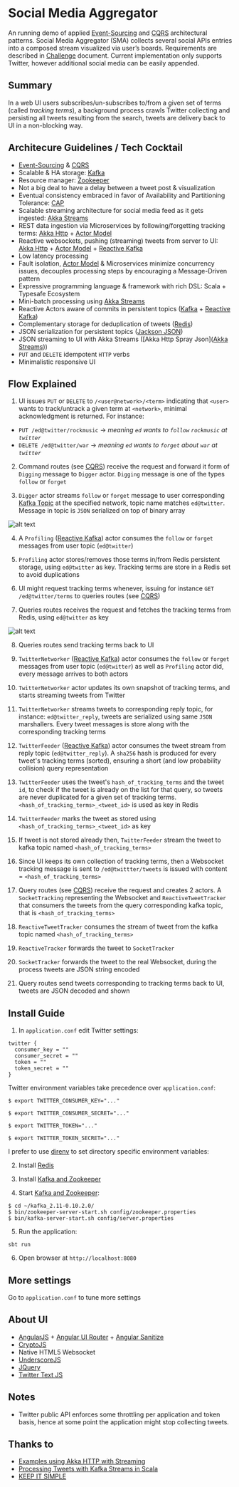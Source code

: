 # Social Media Aggregator

An running demo of applied [Event-Sourcing](https://martinfowler.com/eaaDev/EventSourcing.html) and [CQRS](https://martinfowler.com/bliki/CQRS.html) architectural patterns. Social Media Aggregator (SMA) collects several social APIs entries into a composed stream visualized via user’s boards. Requirements are described in [Challenge](https://raw.githubusercontent.com/eduardo-lago-aguilar/sma/master/doc/redbee-ChallengeSocialmediaaggregator.pdf) document. Current implementation only supports Twitter, however additional social media can be easily appended.

## Summary
In a web UI users subscribes/un-subscribes to/from a given set of terms (called _tracking terms_), a background process crawls Twitter collecting and persisting all tweets resulting from the search, tweets are delivery back to UI in a non-blocking way.
## Architecure Guidelines / Tech Cocktail

* [Event-Sourcing](https://martinfowler.com/eaaDev/EventSourcing.html) & [CQRS](https://martinfowler.com/bliki/CQRS.html)
* Scalable & HA storage: [Kafka](https://kafka.apache.org)
* Resource manager: [Zookeeper](http://zookeeper.apache.org/)
* Not a big deal to have a delay between a tweet post & visualization
* Eventual consistency embraced in favor of Availability and Partitioning Tolerance: [CAP](https://en.wikipedia.org/wiki/CAP_theorem)
* Scalable streaming architecture for social media feed as it gets ingested: [Akka Streams](http://akka.io/docs/)
* REST data ingestion via Microservices by following/forgetting tracking terms: [Akka Http](http://akka.io/docs/) + [Actor Model](https://www.infoq.com/news/2014/10/intro-actor-model)
* Reactive websockets, pushing (streaming) tweets from server to UI: [Akka Http](http://akka.io/docs/) + [Actor Model](https://www.infoq.com/news/2014/10/intro-actor-model) + [Reactive Kafka](https://github.com/akka/reactive-kafka)
* Low latency processing
* Fault isolation, [Actor Model](https://www.infoq.com/news/2014/10/intro-actor-model) & Microservices minimize concurrency issues, decouples processing steps by encouraging a Message-Driven pattern
* Expressive programming language & framework with rich DSL: Scala + Typesafe Ecosystem
* Mini-batch processing using [Akka Streams](http://akka.io/docs/)
* Reactive Actors aware of commits in persistent topics ([Kafka](https://kafka.apache.org) + [Reactive Kafka](https://github.com/akka/reactive-kafka))
* Complementary storage for deduplication of tweets ([Redis](https://www.digitalocean.com/community/tutorials/how-to-install-and-configure-redis-on-ubuntu-16-04))
* JSON serialization for persistent topics ([Jackson JSON](https://github.com/FasterXML/jackson))
* JSON streaming to UI with Akka Streams ([Akka Http Spray Json]([Akka Streams](http://akka.io/docs/)))
* `PUT` and `DELETE` idempotent `HTTP` verbs
* Minimalistic responsive UI

## Flow Explained

1. UI issues `PUT` or `DELETE` to `/<user@network>/<term>` indicating that `<user>` wants to track/untrack a given term at `<network>`, minimal acknowledgment is returned. For instance:

  - `PUT /ed@twitter/rockmusic` -> _meaning `ed` wants to `follow` `rockmusic` at `twitter`_
  - `DELETE /ed@twitter/war`    -> _meaning `ed` wants to `forget` about `war` at `twitter`_

2. Command routes (see [CQRS](https://martinfowler.com/bliki/CQRS.html)) receive the request and forward it form of `Digging` message to `Digger` actor. `Digging` message is one of the types `follow` or `forget`

3. `Digger` actor streams `follow` or `forget` message to user corresponding [Kafka Topic](https://kafka.apache.org/documentation/) at the specified network, topic name matches `ed@twitter`. Message in topic is `JSON` serialized on top of binary array

![alt text](https://raw.githubusercontent.com/eduardo-lago-aguilar/sma/master/doc/sma_ui.png "Social Media Aggregator UI")

4. A `Profiling` ([Reactive Kafka](https://github.com/akka/reactive-kafka)) actor consumes the `follow` or `forget` messages from user topic (`ed@twitter`)

5. `Profiling` actor stores/removes those terms in/from Redis persistent storage, using `ed@twitter` as key. Tracking terms are store in a Redis set to avoid duplications

6. UI might request tracking terms whenever, issuing for instance `GET /ed@twitter/terms` to queries routes (see [CQRS](https://martinfowler.com/bliki/CQRS.html))

7. Queries routes receives the request and fetches the tracking terms from Redis, using `ed@twitter` as key

![alt text](https://raw.githubusercontent.com/eduardo-lago-aguilar/sma/master/doc/sma_arch.png "Social Media Aggregator Architecture")


8. Queries routes send tracking terms back to UI

9. `TwitterNetworker` ([Reactive Kafka](https://github.com/akka/reactive-kafka)) actor consumes the `follow` or `forget` messages from user topic (`ed@twitter`) as well as `Profiling` actor did, every message arrives to both actors

10. `TwitterNetworker` actor updates its own snapshot of tracking terms, and starts streaming tweets from Twitter

11. `TwitterNetworker` streams tweets to corresponding reply topic, for instance: `ed@twitter_reply`, tweets are serialized using same `JSON` marshallers. Every tweet messages is store along with the corresponding tracking terms

12. `TwitterFeeder` ([Reactive Kafka](https://github.com/akka/reactive-kafka)) actor consumes the tweet stream from reply topic (`ed@twitter_reply`). A `sha256` hash is produced for every tweet's tracking terms (sorted), ensuring a short (and low probability collision) query representation

13. `TwitterFeeder` uses the tweet's `hash_of_tracking_terms` and the tweet `id`, to check if the tweet is already on the list for that query, so tweets are never duplicated for a given set of tracking terms. `<hash_of_tracking_terms>_<tweet_id>` is used as key in Redis

14. `TwitterFeeder` marks the tweet as stored using `<hash_of_tracking_terms>_<tweet_id>` as key

15. If tweet is not stored already then, `TwitterFeeder` stream the tweet to kafka topic named `<hash_of_tracking_terms>`

16. Since UI keeps its own collection of tracking terms, then a Websocket tracking message is sent to `/ed@twittter/tweets` is issued with content = `<hash_of_tracking_terms>`

17. Query routes (see [CQRS](https://martinfowler.com/bliki/CQRS.html)) receive the request and creates 2 actors. A `SocketTracking` representing the Websocket and `ReactiveTweetTracker` that consumers the tweets from the query corresponding kafka topic, that is `<hash_of_tracking_terms>`

18. `ReactiveTweetTracker` consumes the stream of tweet from the kafka topic named `<hash_of_tracking_terms>`

19. `ReactiveTracker` forwards the tweet to `SocketTracker`

20. `SocketTracker` forwards the tweet to the real Websocket, during the process tweets are JSON string encoded

21. Query routes send tweets corresponding to tracking terms back to UI, tweets are JSON decoded and shown

## Install Guide

1. In `application.conf` edit Twitter settings:

```
twitter {
  consumer_key = ""
  consumer_secret = ""
  token = ""
  token_secret = ""
}
```

Twitter environment variables take precedence over `application.conf`:

```
$ export TWITTER_CONSUMER_KEY="..."

$ export TWITTER_CONSUMER_SECRET="..."

$ export TWITTER_TOKEN="..."

$ export TWITTER_TOKEN_SECRET="..."

```

I prefer to use [direnv](http://direnv.net/) to set directory specific environment variables:

2. Install [Redis](https://www.digitalocean.com/community/tutorials/how-to-install-and-configure-redis-on-ubuntu-16-04)

3. Install [Kafka and Zookeeper](https://kafka.apache.org/quickstart)

4. Start [Kafka and Zookeeper](https://kafka.apache.org/quickstart):

```
$ cd ~/kafka_2.11-0.10.2.0/
$ bin/zookeeper-server-start.sh config/zookeeper.properties
$ bin/kafka-server-start.sh config/server.properties
```

5. Run the application:

```
sbt run
```

6. Open browser at `http://localhost:8080`

## More settings
Go to `application.conf` to tune more settings

## About UI
* [AngularJS](https://angularjs.org/) + [Angular UI Router](https://github.com/angular-ui/ui-router) + [Angular Sanitize](https://docs.angularjs.org/api/ngSanitize/service/$sanitize)
* [CryptoJS](https://www.npmjs.com/package/crypto-js)
* Native HTML5 Websocket
* [UnderscoreJS](http://underscorejs.org/)
* [JQuery](https://jquery.com/)
* [Twitter Text JS](https://github.com/twitter/twitter-text/tree/master/js)

## Notes
* Twitter public API enforces some throttling per application and token basis, hence at some point the application might stop collecting tweets.

## Thanks to
* [Examples using Akka HTTP with Streaming](https://github.com/calvinlfer/akka-http-streaming-response-examples)
* [ Processing Tweets with Kafka Streams in Scala](https://github.com/jpzk/twitterstream)
* [KEEP IT SIMPLE](http://www.styleshout.com/free-templates/keep-it-simple/)
